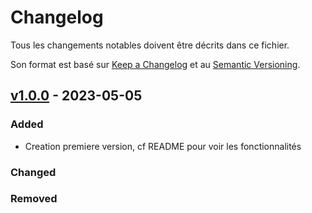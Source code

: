 # Changelog
Tous les changements notables doivent être décrits dans ce fichier.

Son format est basé sur [Keep a Changelog](http://keepachangelog.com/en/1.0.0/)
et au [Semantic Versioning](http://semver.org/spec/v2.0.0.html).


## [v1.0.0] - 2023-05-05
### Added
- Creation premiere version, cf README pour voir les fonctionnalités
### Changed
### Removed



[v1.0.0]: https://github.com/jeromejouanin/ansible-role-tomcat/-/tags/v1.0.0

